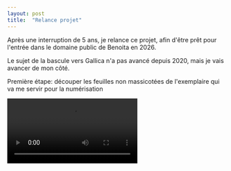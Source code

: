 ```yaml
---
layout: post
title:  "Relance projet"
---
```

Après une interruption de 5 ans, je relance ce projet, afin d'être prêt pour l'entrée dans le domaine public de Benoita en 2026.

Le sujet de la bascule vers Gallica n'a pas avancé depuis 2020, mais je vais avancer de mon côté.

Première étape: découper les feuilles non massicotées de l'exemplaire qui va me servir pour la numérisation


<video src="https://github.com/user-attachments/assets/d5930f6e-cd8b-4c6e-9aa7-c65ea92a8f80" />
